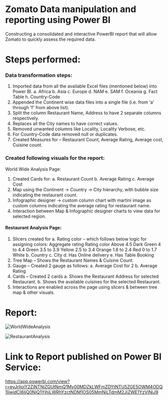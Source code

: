 # Zomato Data manipulation and reporting using Power BI
 Constructing a consolidated and interactive PowerBI report that will allow Zomato to quickly assess the required data.

# Steps performed: 
### Data transformation steps:
1.	Imported data from all the available Excel files (mentioned below) into Power BI.
   a. Africa
   b.	Asia
   c.	Europe
   d.	NAM
   e.	SAM
   f.	Oceania
   g.	Fact Table
   h.	Country-Code 
2.	Appended the Continent wise data files into a single file (i.e. from 'a' through 'f' from above list).
3.	Split the column Restaurant Name, Address to have 2 separate columns respectively.
4.	Replaces all the City names to have correct values.
5.	Removed unwanted columns like Locality, Locality Verbose, etc.
6.	For Country-Code data removed null or duplicates.
7.	Created Measures for – Restaurant Count, Average Rating, Average cost, Cuisine count.

### Created following visuals for the report:
World Wide Analysis Page:
1.	Created Cards for: 
a.	Restaurant Count
b.	Average Rating
c.	Average Cost
2.	Map using the Continent -> Country -> City hierarchy, with bubble size indicating the restaurant count.
3.	Infographic designer -> custom column chart with martini image as custom columns indicating the average rating for restaurant name.
4.	Interaction between Map & Infographic designer charts to view data for selected region.

#### Restaurant Analysis Page:
1.	Slicers created for 
   a.	Rating color – which follows below logic for assigning colors:
      Aggregate rating                 Rating color
  	   Above 4.5                             Dark Green
      4 to 4.4                                 Green
      3.5 to 3.9                              Yellow
      2.5 to 3.4                              Orange
      1.8 to 2.4                              Red
      0 to 1.7                                 White
   b.	Country
   c.	City
   d.	Has Online delivery
   e.	Has Table Booking
3.	Tree Map – Shows the Restaurant Names & Cuisine Count.
4.	Gauge – Created 2 gauge as follows:
   a.	Average Cost for 2
   b.	Average Rating
5.	Cards – Created 2 cards
   a.	Shows the Restaurant Address for selected Restaurant.
   b.	Shows the available cuisines for the selected Restaurant.
6.	Interactions are enabled across the page using slicers & between tree map & other visuals.

# Report:
![WorldWideAnalysis](https://github.com/ashwinijujare/Zomato_Data_maipulation_and_reporting_using_PowerBI/assets/117963460/a2538dd7-a3da-4aee-8384-33239e84e108)

![RestaurantAnalysis](https://github.com/ashwinijujare/Zomato_Data_maipulation_and_reporting_using_PowerBI/assets/117963460/69e48392-a7a8-4de5-8790-a426d0abbc26)

# Link to Report published on Power BI Service:
https://app.powerbi.com/view?r=eyJrIjoiY2ZjNTNjZGUtNmQ1My00MDZkLWFmZDYtNTU5ZGE5OWM4ODQ1IiwidCI6IjQ0NjQ1YjhiLWRhYzctNDM1OS05MmNjLTdmM2JjZWE1YzVlNiJ9


